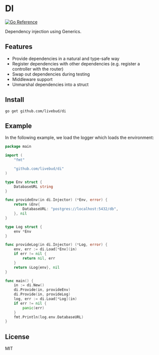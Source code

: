 # DI

[![Go Reference](https://pkg.go.dev/badge/github.com/livebud/di.svg)](https://pkg.go.dev/github.com/livebud/di)

Dependency injection using Generics.

## Features

- Provide dependencies in a natural and type-safe way
- Register dependencies with other dependencies (e.g. register a controller with the router)
- Swap out dependencies during testing
- Middleware support
- Unmarshal dependencies into a struct

## Install

```
go get github.com/livebud/di
```

## Example

In the following example, we load the logger which loads the environment:

```go
package main

import (
	"fmt"

	"github.com/livebud/di"
)

type Env struct {
	DatabaseURL string
}

func provideEnv(in di.Injector) (*Env, error) {
	return &Env{
		DatabaseURL: "postgres://localhost:5432/db",
	}, nil
}

type Log struct {
	env *Env
}

func provideLog(in di.Injector) (*Log, error) {
	env, err := di.Load[*Env](in)
	if err != nil {
		return nil, err
	}
	return &Log{env}, nil
}

func main() {
	in := di.New()
	di.Provide(in, provideEnv)
	di.Provide(in, provideLog)
	log, err := di.Load[*Log](in)
	if err != nil {
		panic(err)
	}
	fmt.Println(log.env.DatabaseURL)
}
```

## License

MIT
